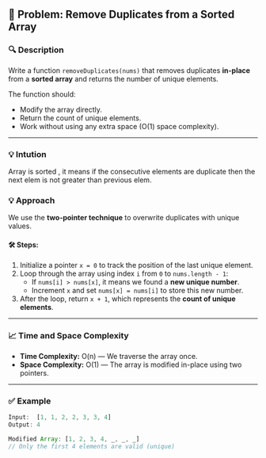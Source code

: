 ## 🧹 Problem: Remove Duplicates from a Sorted Array

### 🔍 Description  
Write a function `removeDuplicates(nums)` that removes duplicates **in-place** from a **sorted array** and returns the number of unique elements.

The function should:
- Modify the array directly.
- Return the count of unique elements.
- Work without using any extra space (O(1) space complexity).

---
### 💡 Intution
Array is sorted , it means if the consecutive elements are duplicate then the next elem is not greater than previous elem.

### 💡 Approach

We use the **two-pointer technique** to overwrite duplicates with unique values.

#### 🛠️ Steps:

1. Initialize a pointer `x = 0` to track the position of the last unique element.
2. Loop through the array using index `i` from `0` to `nums.length - 1`:
   - If `nums[i] > nums[x]`, it means we found a **new unique number**.
   - Increment `x` and set `nums[x] = nums[i]` to store this new number.
3. After the loop, return `x + 1`, which represents the **count of unique elements**.

---

### 📈 Time and Space Complexity

- **Time Complexity:** O(n) — We traverse the array once.
- **Space Complexity:** O(1) — The array is modified in-place using two pointers.

---

### ✅ Example

```js
Input:  [1, 1, 2, 2, 3, 3, 4]
Output: 4

Modified Array: [1, 2, 3, 4, _, _, _]
// Only the first 4 elements are valid (unique)
